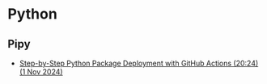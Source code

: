 # Python



## Pipy

* [Step-by-Step Python Package Deployment with GitHub Actions (20:24) (1 Nov 2024)](https://www.youtube.com/watch?v=NMQwzI9hprg)